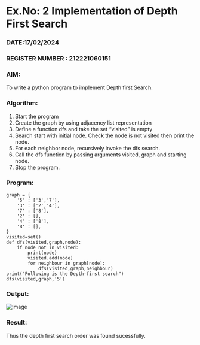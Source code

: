 # Ex.No: 2  Implementation of Depth First Search
### DATE:17/02/2024                                                                            
### REGISTER NUMBER : 212221060151
### AIM: 
To write a python program to implement Depth first Search. 
### Algorithm:
1. Start the program
2. Create the graph by using adjacency list representation
3. Define a function dfs and take the set “visited” is empty 
4. Search start with initial node. Check the node is not visited then print the node.
5. For each neighbor node, recursively invoke the dfs search.
6. Call the dfs function by passing arguments visited, graph and starting node.
7. Stop the program.
### Program:
```
graph = {
    '5' : ['3','7'],
    '3' : ['2','4'],
    '7' : ['8'],
    '2' : [],
    '4' : ['8'],
    '8' : [],
}
visited=set()
def dfs(visited,graph,node):
    if node not in visited:
        print(node)
        visited.add(node)
        for neighbour in graph[node]:
            dfs(visited,graph,neighbour)
print("Following is the Depth-first search")
dfs(visited,graph,'5')
```

### Output:
![image](https://github.com/DrUmaRaniV/AI_Lab_2023-24/assets/160517887/031b6dd1-80d6-4594-8576-fab7dc111c21)




### Result:
Thus the depth first search order was found sucessfully.
